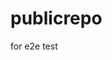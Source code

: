 # publicrepo
for e2e test































































































































































































































































































































































































































































































































































































































































































































































































































































































































































































































































































































































































































































































































































































































































































































































































































































































































































































































































































































































































































































































































































































































































































































































































































































































































































































































































































































































































































































































































































































































































